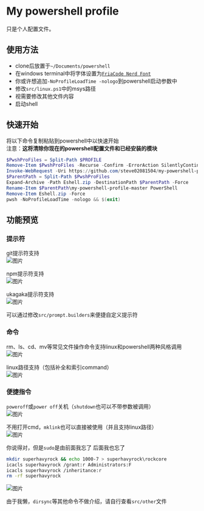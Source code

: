 # My powershell profile  

只是个人配置文件。

## 使用方法  

- clone后放置于`~/Documents/powershell`
- 在windows terminal中将字体设置为[`FriaCode Nerd Font`](https://github.com/ryanoasis/nerd-fonts/releases/latest/download/FiraCode.zip)
- 你或许想追加`-NoProfileLoadTime -nologo`到powershell启动参数中
- 修改`src/linux.ps1`中的msys路径
- 视需要修改其他文件内容
- 启动shell

## 快速开始

将以下命令复制粘贴到powershell中以快速开始  
注意：**这将清除你现在的powershell配置文件和已经安装的模块**

```powershell
$PwshProFiles = Split-Path $PROFILE
Remove-Item $PwshProFiles -Recurse -Confirm -ErrorAction SilentlyContinue
Invoke-WebRequest -Uri https://github.com/steve02081504/my-powershell-profile/archive/refs/heads/master.zip -OutFile Eshell.zip
$ParentPath = Split-Path $PwshProFiles
Expand-Archive -Path Eshell.zip -DestinationPath $ParentPath -Force
Rename-Item $ParentPath\my-powershell-profile-master PowerShell
Remove-Item Eshell.zip -Force
pwsh -NoProfileLoadTime -nologo && $(exit)

```

## 功能预览  

### 提示符

git提示符支持  
![图片](https://github.com/steve02081504/my-powershell-profile/assets/31927825/24808f4d-c1a1-48b0-94a6-da45b6cc4510)

npm提示符支持  
![图片](https://github.com/steve02081504/my-powershell-profile/assets/31927825/66c1732c-da1b-4d62-ad00-93852dc65529)

ukagaka提示符支持  
![图片](https://github.com/steve02081504/my-powershell-profile/assets/31927825/9c3620ca-f15d-4a7d-8e5a-b0d321e58aab)

可以通过修改`src/prompt.builders`来便捷自定义提示符

### 命令

rm、ls、cd、mv等常见文件操作命令支持linux和powershell两种风格调用  
![图片](https://github.com/steve02081504/my-powershell-profile/assets/31927825/fdf5e98a-5532-4318-9a81-c5337c6d323a)

linux路径支持（包括补全和索引command）  
![图片](https://github.com/steve02081504/my-powershell-profile/assets/31927825/cedc3d38-de89-4c9e-aa97-4bd5fb83dff5)

### 便捷指令

`poweroff`或`power off`关机（`shutdown`也可以不带参数被调用）  
![图片](https://github.com/steve02081504/my-powershell-profile/assets/31927825/a164e5df-661f-47fa-a0fb-364349443410)

不用打开cmd，`mklink`也可以直接被使用（并且支持linux路径）  
![图片](https://github.com/steve02081504/my-powershell-profile/assets/31927825/d8160647-ce17-4d1a-aca6-eafd48819d8d)

你说得对，但是`sudo`是由前面我忘了 后面我也忘了  

```bash
mkdir superhavyrock && echo 1000-7 > superhavyrock\rockcore
icacls superhavyrock /grant:r Administrators:F
icacls superhavyrock /inheritance:r
rm -rf superhavyrock
```

![图片](https://github.com/steve02081504/my-powershell-profile/assets/31927825/b0b3a4ed-f6fd-446e-a65b-602399bd0abe)

由于我懒，`dirsync`等其他命令不做介绍，请自行查看`src/other`文件
